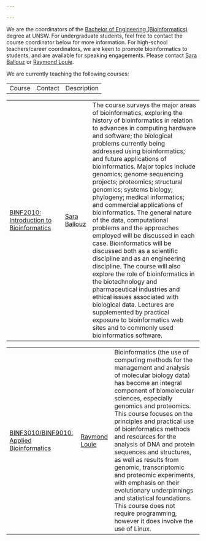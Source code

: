 ```yaml
---

---
```


We are the coordinators of the [Bachelor of Engineering (Bioinformatics)](https://www.unsw.edu.au/study/undergraduate/bachelor-of-engineering-honours-bioinformatics?studentType=Domestic) degree at UNSW. For undergraduate students, feel free to contact the course coordinator below for more information. For high-school teachers/career coordinators, we are keen to promote bioinformatics to students, and are available for speaking engagements. Please contact [Sara Ballouz](mailto:s.ballouz@unsw.edu.au) or [Raymond Louie](mailto:r.louie@unsw.edu.au).

We are currently teaching the following courses:

<p style="font-size:14px;">
<table id='courses-top' style="border:0px" >
<tr>
<td> Course</td>
<td> Contact</td>
<td>
Description
</td>
</tr>
<table id='courses-top' style="border:0px" >
<tr>
<td> <a href="https://www.handbook.unsw.edu.au/undergraduate/courses/2023/BINF2010">BINF2010: Introduction to Bioinformatics</a> 
 </td>
<td>
<td> <a href="mailto:s.ballouz@unsw.edu.au">Sara Ballouz</a></td>
<td>
The course surveys the major areas of bioinformatics, exploring the history of bioinformatics in relation to advances in computing hardware and software; the biological problems currently being addressed using bioinformatics; and future applications of bioinformatics. Major topics include genomics; genome sequencing projects; proteomics; structural genomics; systems biology; phylogeny; medical informatics; and commercial applications of bioinformatics. The general nature of the data, computational problems and the approaches employed will be discussed in each case. Bioinformatics will be discussed both as a scientific discipline and as an engineering discipline. The course will also explore the role of bioinformatics in the biotechnology and pharmaceutical industries and ethical issues associated with biological data. Lectures are supplemented by practical exposure to bioinformatics web sites and to commonly used bioinformatics software. 
</td>
</tr>
<table id='courses-top' style="border:0px" >
<tr>
<td> <a href="https://www.handbook.unsw.edu.au/undergraduate/courses/2023/BINF3010">BINF3010/BINF9010: Applied Bioinformatics</a></td>
<td>  <a href="mailto:r.louie@unsw.edu.au">Raymond Louie</a></td>
<td>
Bioinformatics (the use of computing methods for the management and analysis of molecular biology data) has become an integral component of biomolecular sciences, especially genomics and proteomics. This course focuses on the principles and practical use of bioinformatics methods and resources for the analysis of DNA and protein sequences and structures, as well as results from genomic, transcriptomic and proteomic experiments, with emphasis on their evolutionary underpinnings and statistical foundations. This course does not require programming, however it does involve the use of Linux.
</td>
</tr>
</table>
</p>